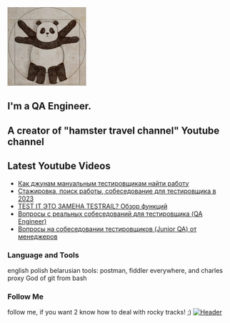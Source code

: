 [![Header](https://github.com/Bajnou/Alexey/blob/main/assets/pnd.png)](https://www.youtube.com/user/Stanleyxxl/)
## I'm a QA Engineer. 
## A creator of "hamster travel channel" Youtube channel 

## Latest Youtube Videos

<!-- YOUTUBE:START -->
- [Как джунам мануальным тестировщикам найти работу](https://www.youtube.com/watch?v=v_qFEI5dIQg)
- [Стажировка, поиск работы, собеседование для тестировщика в 2023](https://www.youtube.com/watch?v=2Kd4nnMupjk)
- [TEST IT ЭТО ЗАМЕНА TESTRAIL? Обзор функций](https://www.youtube.com/watch?v=TInzuFHtFmM)
- [Вопросы с реальных собеседований для тестировщика &lpar;QA Engineer&rpar;](https://www.youtube.com/watch?v=cEq5OIHelCo)
- [Вопросы на собеседовании тестировщиков &lpar;Junior QA&rpar; от менеджеров](https://www.youtube.com/watch?v=Ew9hUAZkBr8)
<!-- YOUTUBE:END -->

### Language and Tools
english
polish
belarusian
tools: postman, fiddler everywhere, and charles proxy
God of git from bash

### Follow Me
follow me, if you want 2 know how to deal with rocky tracks! ;)
[![Header](https://img.shields.io/badge/Youtube-090909?style=for-the-badge&logo=youtube&logoColor=f70000)](https://www.youtube.com/user/Stanleyxxl?sub_confirmation=1)
